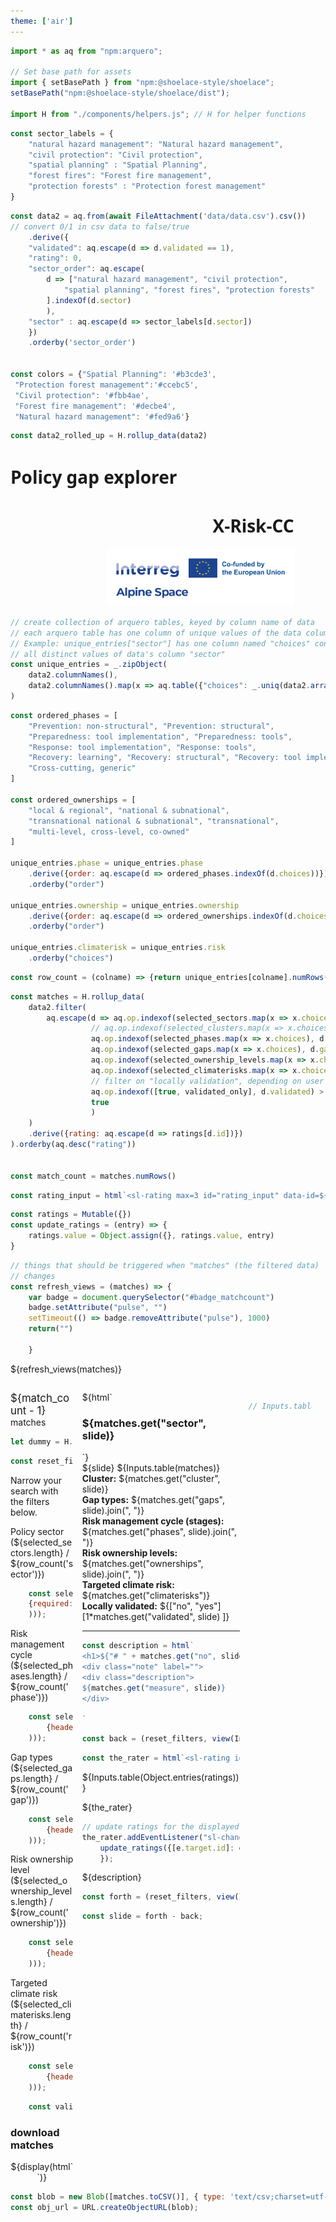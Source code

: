 ```yaml
---
theme: ['air']
---
```


<link rel="stylesheet" href="custom.css">
<link rel="stylesheet" href="assets/shoelace-light.css">

<script defer src="assets/fontawesome/fontawesome.js"></script>
<script defer src="assets/fontawesome/solid.js"></script>

```js   
import * as aq from "npm:arquero";

// Set base path for assets
import { setBasePath } from "npm:@shoelace-style/shoelace";
setBasePath("npm:@shoelace-style/shoelace/dist");

import H from "./components/helpers.js"; // H for helper functions


```

```js
const sector_labels = {
    "natural hazard management": "Natural hazard management",
    "civil protection": "Civil protection",
    "spatial planning" : "Spatial Planning",
    "forest fires": "Forest fire management", 
    "protection forests" : "Protection forest management"
}
```

```js
const data2 = aq.from(await FileAttachment('data/data.csv').csv())
// convert 0/1 in csv data to false/true
    .derive({
    "validated": aq.escape(d => d.validated == 1),
    "rating": 0,    
    "sector_order": aq.escape(
        d => ["natural hazard management", "civil protection",
            "spatial planning", "forest fires", "protection forests"
        ].indexOf(d.sector)
        ),
    "sector" : aq.escape(d => sector_labels[d.sector])
    })
    .orderby('sector_order')


const colors = {"Spatial Planning": '#b3cde3',
 "Protection forest management":'#ccebc5',
 "Civil protection": '#fbb4ae',
 "Forest fire management": '#decbe4',
 "Natural hazard management": '#fed9a6'}
```

```js
const data2_rolled_up = H.rollup_data(data2)
```


<div class="grid grid-cols-4" style="width:90%; font-family:sans; align-items:start">
  <div class="grid-colspan-2"><h1>Policy gap explorer</h1></div>
  <div style="text-align:right"><h1 style="align:middle">X-Risk-CC</h1></div>
  <div style="text-align:right"><img src="assets/ASP_21-27_Logo-Standard.png" width="300"></div>
</div>


```js
// create collection of arquero tables, keyed by column name of data
// each arquero table has one column of unique values of the data column
// Example: unique_entries["sector"] has one column named "choices" containing
// all distinct values of data's column "sector"
const unique_entries = _.zipObject(
    data2.columnNames(),
    data2.columnNames().map(x => aq.table({"choices": _.uniq(data2.array(x))}))
)

```

```js
const ordered_phases = [
    "Prevention: non-structural", "Prevention: structural",
	"Preparedness: tool implementation", "Preparedness: tools",
	"Response: tool implementation", "Response: tools",
	"Recovery: learning", "Recovery: structural", "Recovery: tool implementation",
    "Cross-cutting, generic"
]

const ordered_ownerships = [
    "local & regional", "national & subnational",
    "transnational national & subnational", "transnational", 
    "multi-level, cross-level, co-owned"    
]

unique_entries.phase = unique_entries.phase
    .derive({order: aq.escape(d => ordered_phases.indexOf(d.choices))})
    .orderby("order")

unique_entries.ownership = unique_entries.ownership
    .derive({order: aq.escape(d => ordered_ownerships.indexOf(d.choices))})
    .orderby("order")

unique_entries.climaterisk = unique_entries.risk
    .orderby("choices")

```

```js
const row_count = (colname) => {return unique_entries[colname].numRows()}
```


```js
const matches = H.rollup_data(
    data2.filter(
        aq.escape(d => aq.op.indexof(selected_sectors.map(x => x.choices), d.sector) > -1 &
                  // aq.op.indexof(selected_clusters.map(x => x.choices), d.cluster) > -1 &
                  aq.op.indexof(selected_phases.map(x => x.choices), d.phase) > -1 &
                  aq.op.indexof(selected_gaps.map(x => x.choices), d.gap) > -1 &
                  aq.op.indexof(selected_ownership_levels.map(x => x.choices), d.ownership) > -1 &
                  aq.op.indexof(selected_climaterisks.map(x => x.choices), d.risk) > -1 &
                  // filter on "locally validation", depending on user's choice (switch)                  
                  aq.op.indexof([true, validated_only], d.validated) > -1 &
                  true
                  )
    )
    .derive({rating: aq.escape(d => ratings[d.id])})
).orderby(aq.desc("rating"))


const match_count = matches.numRows()

```

```js
const rating_input = html`<sl-rating max=3 id="rating_input" data-id=${matches.get('id', slide)}></sl-rating>`
```


```js
const ratings = Mutable({})
const update_ratings = (entry) => {
    ratings.value = Object.assign({}, ratings.value, entry)
}
```


```js
// things that should be triggered when "matches" (the filtered data)
// changes
const refresh_views = (matches) => {
    var badge = document.querySelector("#badge_matchcount")
    badge.setAttribute("pulse", "")
    setTimeout(() => badge.removeAttribute("pulse"), 1000)    
    return("")
    
    }    
```


<!-- doesn't display anything but listens to changes in "matches",
e. g. to add and remove pulsating css to badges
-->
<span>${refresh_views(matches)}</span>


<div style="display:grid;
    grid-template-columns: 20% 50% 20%;
    gap:1em;">
    <div><!-- first row, left column --></div>
    <!-- center column: -->
    <div>
</div>

<div></div><!-- first row, right column -->

<!-- second row, left column: -->



<div>
<div id="badge_container">
<sl-badge id="badge_matchcount" variant="success" pill style="font-size:larger">${match_count - 1}</sl-badge> matches
</div>

```js
let dummy = H.animate_badge()
```

<div class="card">


```js
const reset_filters = view(Inputs.button(html`<span class="fas fa-slash" data-fa-mask="fas fa-filter" data-fa-transform="up-2.5"></span> clear filters`))
```
Narrow your search with the filters below.

<sl-details>
    <div slot="summary">Policy sector (${selected_sectors.length} / ${row_count('sector')})</div>
    

```js
    const selected_sectors = (reset_filters, view(Inputs.table(unique_entries.sector, 
    {required: true, header: {choices: "Policy sector"}}
    ))); 
```  

</sl-details>
<sl-details>
    <div slot="summary">Risk management cycle (${selected_phases.length} / ${row_count('phase')})</div>
        <div class="grid-cols-2">

```js
    const selected_phases = (reset_filters, view(Inputs.table(unique_entries.phase,
        {header: {choices: "Risk management cycle"}, columns: ["choices"]}
    )));  
```

</div>
</sl-details>
<sl-details>
    <div slot="summary">Gap types (${selected_gaps.length} / ${row_count('gap')})</div>   

```js
    const selected_gaps = (reset_filters, view(Inputs.table(unique_entries.gap,
        {header: {choices: "Gap types"}}
    )));
```
</sl-details>
<sl-details>
    <div slot="summary">Risk ownership level
     (${selected_ownership_levels.length} / ${row_count('ownership')})
     </div>   

```js
    const selected_ownership_levels = (reset_filters, view(Inputs.table(unique_entries.ownership,
        {header: {choices: "Risk ownership level"}, columns:["choices"]}
    ))); 
```
</sl-details>
<sl-details>
    <div slot="summary">Targeted climate risk
     (${selected_climaterisks.length} / ${row_count('risk')})
     </div>   

```js
    const selected_climaterisks = (reset_filters, view(Inputs.table(unique_entries.climaterisk,
        {header: {choices: "Climate risk"}, columns:["choices"]}
    ))); 
```
</sl-details>


```js
    const validated_only = (reset_filters, view(Inputs.toggle({label: "Locally validated gaps", value: false})))
```



</div> <!-- end of left filter card -->


<div class="card">
    <h3>download matches</h3>
    <div style="text-align:center">
        ${display(html`<sl-button aria-label="download suggestions" size="large" href="${obj_url}" download="result" circle><i class="fa fa-download"></i></sl-button>`)}
    </div>
</div>


</div>
  <!-- center column -->



<div>
        <div class="grid grid-cols-2">
            ${html`<div >
            <h3><tag style="background-color: ${colors[matches.get('sector', slide)]} !important">${matches.get("sector", slide)}</tag></h3>
            </div>
            `}
        </div>
        <div class="brief"> 
        ${slide}
        ${Inputs.table(matches)}
        <!-- <div><strong>id:</strong> ${matches.get("id", slide)}</div>        -->
        <div><strong>Cluster:</strong> ${matches.get("cluster", slide)}</div>       
        <div><strong>Gap types:</strong> ${matches.get("gaps", slide).join(", ")}</div>
        <div><strong>Risk management cycle (stages):</strong> ${matches.get("phases", slide).join(", ")}</div>
        <div><strong>Risk ownership levels:</strong> ${matches.get("ownerships", slide).join(", ")}</div>
        <div><strong>Targeted climate risk:</strong> ${matches.get("climaterisks")}</div>
        <div><strong>Locally validated:</strong> ${["no", "yes"][1*matches.get("validated", slide)    ]}</div>
        </div>
    <hr/>


```js
const description = html`
<h1>${"# " + matches.get("no", slide)}</h1>
<div class="note" label="">
<div class="description">
${matches.get("measure", slide)}
</div>

`
```

<div class="container-description">
    <div class="navigate">

```js
const back = (reset_filters, view(Inputs.button("<", {value: null})));
```

</div>   
<div>

```js
const the_rater = html`<sl-rating id=${matches.get("id", slide)} max=3></sl-rating>`
```
${Inputs.table(Object.entries(ratings))}

${the_rater}

```js
// update ratings for the displayed measure id
the_rater.addEventListener("sl-change", (e) => {
    update_ratings({[e.target.id]: e.target.value})    
    });
```

<!-- ${rating_input} -->
${description}
</div>

<div class="navigate">

```js
const forth = (reset_filters, view(Inputs.button(">", {value: null})));
```

```js
const slide = forth - back;
```


</div>
</div> <!-- description container -->

</div>
<!-- right column -->
<div>

```js
// Inputs.table(favorites)
```

</div>

</div>




<div class="grid grid-cols-1">

</div>



```js
const blob = new Blob([matches.toCSV()], { type: 'text/csv;charset=utf-8,' });
const obj_url = URL.createObjectURL(blob);
```

